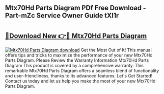 ## Mtx70Hd Parts Diagram PDf Free Download - Part-mZc Service Owner Guide tXl1r

# <h2><a href="http://dfttmh.blite.top/?on=Mtx70Hd+Parts+Diagram">🔗Download New 👉🔴 Mtx70Hd Parts Diagram</a></h2>

[![Mtx70Hd Parts Diagram download](https://i.imgur.com/lujVjoI.png)](http://dfttmh.blite.top/?on=Mtx70Hd+Parts+Diagram)
Get the Most Out of It! This manual offers tips and tricks to maximize the performance of your new Mtx70Hd Parts Diagram. Please Review the Warranty Information Mtx70Hd Parts Diagram This product is covered by a comprehensive warranty. This remarkable Mtx70Hd Parts Diagram offers a seamless blend of functionality and user-friendliness, thanks to its advanced features. Let's Get Started! Contact us today and let us help you make the most of your new Mtx70Hd Parts Diagram.

